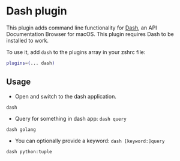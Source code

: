 # Dash plugin

This plugin adds command line functionality for [Dash](https://kapeli.com/dash),
an API Documentation Browser for macOS. This plugin requires Dash to be installed
to work.

To use it, add `dash` to the plugins array in your zshrc file:

```zsh
plugins=(... dash)
```

## Usage

- Open and switch to the dash application.
```
dash
```

- Query for something in dash app: `dash query`
```
dash golang 
```

- You can optionally provide a keyword: `dash [keyword:]query`
```
dash python:tuple
```
